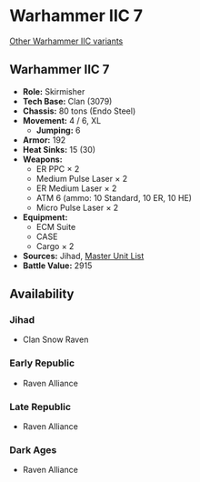# Warhammer IIC 7

[Other Warhammer IIC variants](../warhammer_iic.md)

## Warhammer IIC 7
- **Role:** Skirmisher
- **Tech Base:** Clan (3079)
- **Chassis:** 80 tons (Endo Steel)
- **Movement:** 4 / 6, XL
  - **Jumping:** 6
- **Armor:** 192
- **Heat Sinks:** 15 (30)
- **Weapons:**
  - ER PPC × 2
  - Medium Pulse Laser × 2
  - ER Medium Laser × 2
  - ATM 6 (ammo: 10 Standard, 10 ER, 10 HE)
  - Micro Pulse Laser × 2
- **Equipment:**
  - ECM Suite
  - CASE
  - Cargo × 2
- **Sources:** Jihad, [Master Unit List](http://masterunitlist.info/Unit/Details/3506/warhammer-iic-7)
- **Battle Value:** 2915

## Availability

### Jihad
- Clan Snow Raven

### Early Republic
- Raven Alliance

### Late Republic
- Raven Alliance

### Dark Ages
- Raven Alliance


